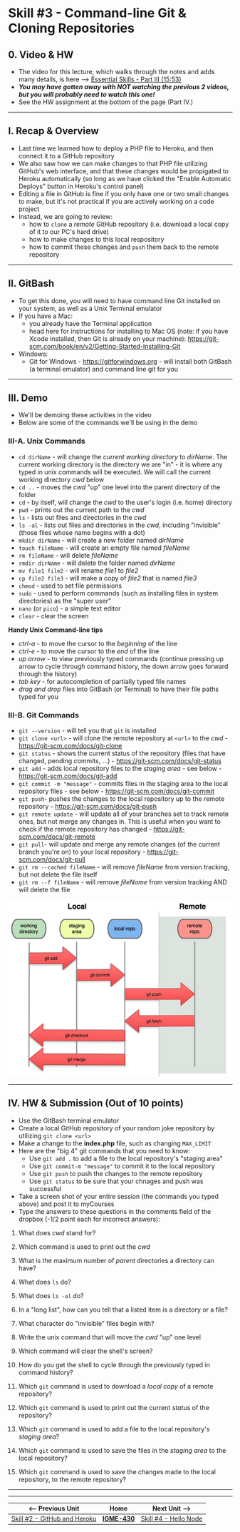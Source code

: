 # Skill #3 - Command-line Git & Cloning Repositories

## 0. Video & HW

- The video for this lecture, which walks through the notes and adds many details, is here --> [Essential Skills - Part III (15:53)](https://video.rit.edu/Watch/430-essential-skills-3)
- ***You may have gotten away with NOT watching the previous 2 videos, but you will probably need to watch this one!***
- See the HW assignment at the bottom of the page (Part IV.)

<hr>

## I. Recap & Overview

- Last time we learned how to deploy a PHP file to Heroku, and then connect it to a GitHub repository
- We also saw how we can make changes to that PHP file utilizing GitHub's web interface, and that these changes would be propigated to Heroku automatically (so long as we have clicked the "Enable Automatic Deploys" button in Heroku's control panel)
- Editing a file in GitHub is fine if you only have one or two small changes to make, but it's not practical if you are actively working on a code project
- Instead, we are going to review:
  - how to `clone` a *remote* GitHub repository (i.e. download a local copy of it to our PC's hard drive)
  - how to make changes to this local respository
  - how to commit these changes and `push` them back to the remote repository

<hr>

## II. GitBash

- To get this done, you will need to have command line Git installed on your system, as well as a Unix Terminal emulator
- If you have a Mac:
  - you already have the Terminal application
  - head here for instructions for installing to Mac OS (note: if you have Xcode installed, then Git is already on your machine): https://git-scm.com/book/en/v2/Getting-Started-Installing-Git
- Windows:
  - Git for Windows - https://gitforwindows.org - will install both GitBash (a terminal emulator) and command line git for you

<hr>

## III. Demo

- We'll be demoing these activities in the video
- Below are some of the commands we'll be using in the demo

### III-A. Unix Commands

- `cd dirName` - will change the *current working directory* to *dirName*. The current working directory is the directory we are "in" - it is where any typed in unix commands will be executed. We will call the current working directory *cwd* below
- `cd ..` - moves the *cwd* "up" one level into the parent directory of the folder
- `cd` - by itself, will change the *cwd* to the user's login (i.e. home) directory
- `pwd` - prints out the current path to the *cwd*
- `ls` - lists out files and directories in the *cwd*
- `ls -al` - lists out files and directories in the *cwd*, including "invisible" (those files whose name begins with a dot)
- `mkdir dirName` - will create a new folder named *dirName*
- `touch fileName` - will create an empty file named *fileName*
- `rm fileName` - will delete *fileName*
- `rmdir dirName` - will delete the folder named *dirName*
- `mv file1 file2` - will rename *file1* to *file2*
- `cp file2 file3` - will make a copy of *file2* that is named *file3*
- `chmod` - used to set file permissions
- `sudo` - used to perform commands (such as installing files in system directories) as the "super user"
- `nano` (or `pico`) - a simple text editor
- `clear` - clear the screen

**Handy Unix Command-line tips**
- *ctrl-a* - to move the cursor to the *beginning* of the line
- *ctrl-e* - to move the cursor to the *end* of the line
- *up arrow* - to view previously typed commands (continue pressing up arrow to cycle through command history, the down arrow goes forward through the history)
- *tab key* - for autocompletion of partially typed file names
- *drag and drop* files into GitBash (or Terminal) to have their file paths typed for you

### III-B. Git Commands

- `git --version` - will tell you that `git` is installed
- `git clone <url>` - will clone the remote repository at `<url>` to the *cwd* - https://git-scm.com/docs/git-clone
- `git status` - shows the current status of the repository (files that have changed, pending commits, ...) - https://git-scm.com/docs/git-status
- `git add` - adds local repository files to the *staging area* - see below - https://git-scm.com/docs/git-add
- `git commit -m "message"` - commits files in the staging area to the local repository files - see below - https://git-scm.com/docs/git-commit
- `git push`- pushes the changes to the local repository up to the remote repository - https://git-scm.com/docs/git-push
- `git remote update` - will update all of your branches set to track remote ones, but not merge any changes in. This is useful when you want to check if the remote repository has changed - https://git-scm.com/docs/git-remote
- `git pull`- will update and merge any remote changes (of the current branch you're on) to your local repository - https://git-scm.com/docs/git-pull
- `git rm --cached fileName` - will remove *fileName* from version tracking, but not delete the file itself
- `git rm --f fileName` - will remove *fileName* from version tracking AND will delete the file

![screenshot](./_images/ss-18.png)

<hr>

## IV. HW & Submission (Out of 10 points)
- Use the GitBash terminal emulator
- Create a local GitHub repository of your random joke repository by utilizing `git clone <url>`
- Make a change to the **index.php** file, such as changing `MAX_LIMIT`
- Here are the "big 4" git commands that you need to know:
  - Use `git add .` to add a file to the local repository's "staging area"
  - Use `git commit-m "message"` to commit it to the local repository
  - Use `git push` to push the changes to the remote repository
  - Use `git status` to be sure that your chnages and push was successful
- Take a screen shot of your entire session (the commands you typed above) and post it to myCourses
- Type the answers to these questions in the comments field of the dropbox (-1/2 point each for incorrect answers):

1. What does *cwd* stand for?

2. Which command is used to print out the *cwd*

3. What is the maximum number of *parent* directories a directory can have? 

4. What does `ls` do?

5. What does `ls -al` do?

6. In a "long list", how can you tell that a listed item is a directory or a file?

7. What character do "invisible" files begin with?

8. Write the unix command that will move the *cwd* "up" one level

9. Which command will clear the shell's screen? 

10. How do you get the shell to cycle through the previously typed in command history?

11. Which `git` command is used to download a *local copy* of a remote repository?

12. Which `git` command is used to print out the current *status* of the repository?

13. Which `git` command is used to add a file to the local repository's *staging area*?

14. Which `git` command is used to save the files in the *staging area* to the local repository?

15. Which `git` command is used to save the changes made to the local repository, to the remote repository?
  
  




<hr><hr>

| <-- Previous Unit | Home | Next Unit -->
| --- | --- | --- 
|   [Skill #2 - GitHub and Heroku](2-github-and-heroku.md) |  [**IGME-430**](../) | [Skill #4 - Hello Node](4-hello-node.md)
